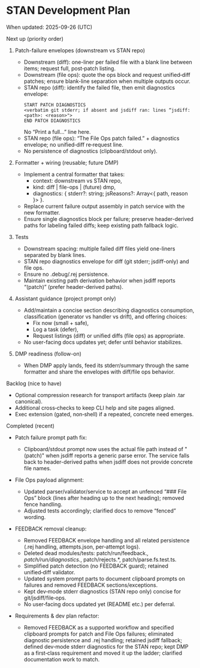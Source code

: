 # STAN Development Plan

When updated: 2025-09-26 (UTC)

Next up (priority order)

1. Patch-failure envelopes (downstream vs STAN repo)
   - Downstream (diff): one-liner per failed file with a blank line between items; request full, post‑patch listing.
   - Downstream (file ops): quote the ops block and request unified‑diff patches; ensure blank-line separation when multiple outputs occur.
   - STAN repo (diff): identify the failed file, then emit diagnostics envelope:
     ```
     START PATCH DIAGNOSTICS
     <verbatim git stderr; if absent and jsdiff ran: lines “jsdiff: <path>: <reason>">
     END PATCH DIAGNOSTICS
     ```
     No “Print a full…” line here.
   - STAN repo (file ops): “The File Ops patch failed.” + diagnostics envelope; no unified‑diff re‑request line.
   - No persistence of diagnostics (clipboard/stdout only).

2. Formatter + wiring (reusable; future DMP)
   - Implement a central formatter that takes:
     - context: downstream vs STAN repo,
     - kind: diff | file-ops | (future) dmp,
     - diagnostics: { stderr?: string; jsReasons?: Array<{ path, reason }> }.
   - Replace current failure output assembly in patch service with the new formatter.
   - Ensure single diagnostics block per failure; preserve header-derived paths for labeling failed diffs; keep existing path fallback logic.

3. Tests
   - Downstream spacing: multiple failed diff files yield one-liners separated by blank lines.
   - STAN repo diagnostics envelope for diff (git stderr; jsdiff-only) and file ops.
   - Ensure no .debug/.rej persistence.
   - Maintain existing path derivation behavior when jsdiff reports “(patch)” (prefer header-derived paths).

4. Assistant guidance (project prompt only)
   - Add/maintain a concise section describing diagnostics consumption, classification (generator vs handler vs drift), and offering choices:
     - Fix now (small + safe),
     - Log a task (defer),
     - Request listings (diff) or unified diffs (file ops) as appropriate.
   - No user-facing docs updates yet; defer until behavior stabilizes.

5. DMP readiness (follow-on)
   - When DMP apply lands, feed its stderr/summary through the same formatter and share the envelopes with diff/file ops behavior.

Backlog (nice to have)

- Optional compression research for transport artifacts (keep plain .tar canonical).
- Additional cross‑checks to keep CLI help and site pages aligned.
- Exec extension (gated, non‑shell) if a repeated, concrete need emerges.

Completed (recent)

- Patch failure prompt path fix:
  - Clipboard/stdout prompt now uses the actual file path instead of "(patch)" when jsdiff reports a generic parse error. The service falls back to header-derived paths when jsdiff does not provide concrete file names.
- File Ops payload alignment:
  - Updated parser/validator/service to accept an unfenced “### File Ops” block (lines after heading up to the next heading); removed fence handling.
  - Adjusted tests accordingly; clarified docs to remove “fenced” wording.

- FEEDBACK removal cleanup:
  - Removed FEEDBACK envelope handling and all related persistence (.rej handling, attempts.json, per‑attempt logs).
  - Deleted dead modules/tests: patch/run/feedback._, patch/run/diagnostics._, patch/rejects.\*, patch/parse.fs.test.ts.
  - Simplified patch detection (no FEEDBACK guard); retained unified‑diff validator.
  - Updated system prompt parts to document clipboard prompts on failures and removed FEEDBACK sections/exceptions.
  - Kept dev‑mode stderr diagnostics (STAN repo only) concise for git/jsdiff/file‑ops.
  - No user‑facing docs updated yet (README etc.) per deferral.

- Requirements & dev plan refactor:
  - Removed FEEDBACK as a supported workflow and specified clipboard prompts for patch and File Ops failures; eliminated diagnostic persistence and .rej handling; retained jsdiff fallback; defined dev‑mode stderr diagnostics for the STAN repo; kept DMP as a first‑class requirement and moved it up the ladder; clarified documentation work to match.
